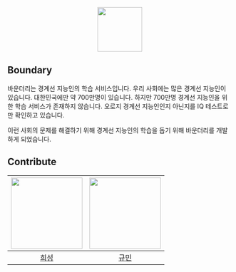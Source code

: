 <p align="center">
  <img src="https://github.com/user-attachments/assets/28b73519-ffa1-42a6-96be-e93aeb83ff15" width="100">
</p>

## Boundary
바운더리는 경계선 지능인의 학습 서비스입니다. 우리 사회에는 많은 경계선 지능인이 있습니다. 대한민국에만 약 700만명이 있습니다. 하지만 700만명 경계선 지능인을 위한 학습 서비스가 존재하지 않습니다. 오로지 경계선 지능인인지 아닌지를 IQ 테스트로만 확인하고 있습니다. 

이런 사회의 문제를 해결하기 위해 경계선 지능인의 학습을 돕기 위해 바운더리를 개발하게 되었습니다.




## Contribute
|<img src="https://avatars.githubusercontent.com/u/128358820?v=4" width="160">|<img src="https://avatars.githubusercontent.com/u/82032508?v=4" width="160">|
|:-:|:-:|
|[희성](https://github.com/huise0ng)|[규민](https://github.com/wbhaao)|
